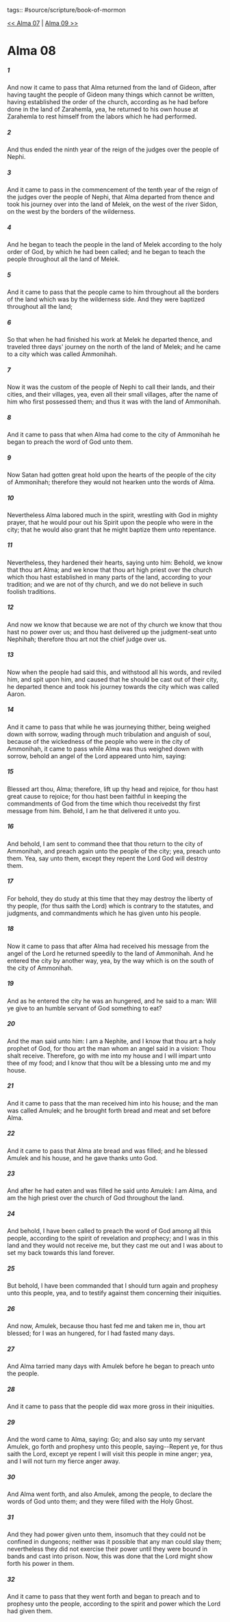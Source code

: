 tags:: #source/scripture/book-of-mormon

[<< Alma 07](/Book_of_Mormon/09_Alma/Alma_07.md) | [Alma 09 >>](/Book_of_Mormon/09_Alma/Alma_09.md)

# Alma 08

##### 1

And now it came to pass that Alma returned from the land of Gideon, after having taught the people of Gideon many things which cannot be written, having established the order of the church, according as he had before done in the land of Zarahemla, yea, he returned to his own house at Zarahemla to rest himself from the labors which he had performed.

##### 2

And thus ended the ninth year of the reign of the judges over the people of Nephi.

##### 3

And it came to pass in the commencement of the tenth year of the reign of the judges over the people of Nephi, that Alma departed from thence and took his journey over into the land of Melek, on the west of the river Sidon, on the west by the borders of the wilderness.

##### 4

And he began to teach the people in the land of Melek according to the holy order of God, by which he had been called; and he began to teach the people throughout all the land of Melek.

##### 5

And it came to pass that the people came to him throughout all the borders of the land which was by the wilderness side. And they were baptized throughout all the land;

##### 6

So that when he had finished his work at Melek he departed thence, and traveled three days' journey on the north of the land of Melek; and he came to a city which was called Ammonihah.

##### 7

Now it was the custom of the people of Nephi to call their lands, and their cities, and their villages, yea, even all their small villages, after the name of him who first possessed them; and thus it was with the land of Ammonihah.

##### 8

And it came to pass that when Alma had come to the city of Ammonihah he began to preach the word of God unto them.

##### 9

Now Satan had gotten great hold upon the hearts of the people of the city of Ammonihah; therefore they would not hearken unto the words of Alma.

##### 10

Nevertheless Alma labored much in the spirit, wrestling with God in mighty prayer, that he would pour out his Spirit upon the people who were in the city; that he would also grant that he might baptize them unto repentance.

##### 11

Nevertheless, they hardened their hearts, saying unto him: Behold, we know that thou art Alma; and we know that thou art high priest over the church which thou hast established in many parts of the land, according to your tradition; and we are not of thy church, and we do not believe in such foolish traditions.

##### 12

And now we know that because we are not of thy church we know that thou hast no power over us; and thou hast delivered up the judgment-seat unto Nephihah; therefore thou art not the chief judge over us.

##### 13

Now when the people had said this, and withstood all his words, and reviled him, and spit upon him, and caused that he should be cast out of their city, he departed thence and took his journey towards the city which was called Aaron.

##### 14

And it came to pass that while he was journeying thither, being weighed down with sorrow, wading through much tribulation and anguish of soul, because of the wickedness of the people who were in the city of Ammonihah, it came to pass while Alma was thus weighed down with sorrow, behold an angel of the Lord appeared unto him, saying:

##### 15

Blessed art thou, Alma; therefore, lift up thy head and rejoice, for thou hast great cause to rejoice; for thou hast been faithful in keeping the commandments of God from the time which thou receivedst thy first message from him. Behold, I am he that delivered it unto you.

##### 16

And behold, I am sent to command thee that thou return to the city of Ammonihah, and preach again unto the people of the city; yea, preach unto them. Yea, say unto them, except they repent the Lord God will destroy them.

##### 17

For behold, they do study at this time that they may destroy the liberty of thy people, (for thus saith the Lord) which is contrary to the statutes, and judgments, and commandments which he has given unto his people.

##### 18

Now it came to pass that after Alma had received his message from the angel of the Lord he returned speedily to the land of Ammonihah. And he entered the city by another way, yea, by the way which is on the south of the city of Ammonihah.

##### 19

And as he entered the city he was an hungered, and he said to a man: Will ye give to an humble servant of God something to eat?

##### 20

And the man said unto him: I am a Nephite, and I know that thou art a holy prophet of God, for thou art the man whom an angel said in a vision: Thou shalt receive. Therefore, go with me into my house and I will impart unto thee of my food; and I know that thou wilt be a blessing unto me and my house.

##### 21

And it came to pass that the man received him into his house; and the man was called Amulek; and he brought forth bread and meat and set before Alma.

##### 22

And it came to pass that Alma ate bread and was filled; and he blessed Amulek and his house, and he gave thanks unto God.

##### 23

And after he had eaten and was filled he said unto Amulek: I am Alma, and am the high priest over the church of God throughout the land.

##### 24

And behold, I have been called to preach the word of God among all this people, according to the spirit of revelation and prophecy; and I was in this land and they would not receive me, but they cast me out and I was about to set my back towards this land forever.

##### 25

But behold, I have been commanded that I should turn again and prophesy unto this people, yea, and to testify against them concerning their iniquities.

##### 26

And now, Amulek, because thou hast fed me and taken me in, thou art blessed; for I was an hungered, for I had fasted many days.

##### 27

And Alma tarried many days with Amulek before he began to preach unto the people.

##### 28

And it came to pass that the people did wax more gross in their iniquities.

##### 29

And the word came to Alma, saying: Go; and also say unto my servant Amulek, go forth and prophesy unto this people, saying--Repent ye, for thus saith the Lord, except ye repent I will visit this people in mine anger; yea, and I will not turn my fierce anger away.

##### 30

And Alma went forth, and also Amulek, among the people, to declare the words of God unto them; and they were filled with the Holy Ghost.

##### 31

And they had power given unto them, insomuch that they could not be confined in dungeons; neither was it possible that any man could slay them; nevertheless they did not exercise their power until they were bound in bands and cast into prison. Now, this was done that the Lord might show forth his power in them.

##### 32

And it came to pass that they went forth and began to preach and to prophesy unto the people, according to the spirit and power which the Lord had given them.

